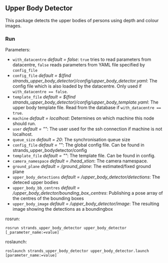## Upper Body Detector
This package detects the upper bodies of persons using depth and colour images.

### Run
Parameters:
* `with_datacentre` _default = false_: `true` tries to read parameters from datacentre, `false` reads parameters from YAML file specified by `config_file`
* `config_file` _default = $(find strands_upper_body_detector)/config/upper_body_detector.yaml_: The config file which is also loaded by the datacentre. Only used if `with_datacentre == false`.
* `template_file` _default = $(find strands_upper_body_detector)/config/upper_body_template.yaml_: The upper body template file. Read from the database if `with_datacentre == true`.
* `machine` _default = localhost_: Determines on which machine this node should run.
* `user` _default = ""_: The user used for the ssh connection if machine is not localhost.
* `queue_size` _default = 20_: The synchronisation queue size
* `config_file` _default = ""_: The global config file. Can be found in strands_upper_bodydetector/config
* `template_file` _default = ""_: The template file. Can be found in config.
* `camera_namespace` _default = /head_xtion_: The camera namespace.
* `ground_plane` _default = /ground_plane_: The estimated/fixed ground plane
* `upper_body_detections` _default = /upper_body_detector/detections_: The deteced upper bodies
* `upper_body_bb_centres` _default = /upper_body_detector/bounding_box_centres_: Publishing a pose array of the centres of the bounding boxes
* `upper_body_image` _default = /upper_body_detector/image_: The resulting image showing the detections as a boundingbox


rosrun:
```
rosrun strands_upper_body_detector upper_body_detector [_parameter_name:=value]
```

roslaunch:
```
roslaunch strands_upper_body_detector upper_body_detector.launch [parameter_name:=value]
```
